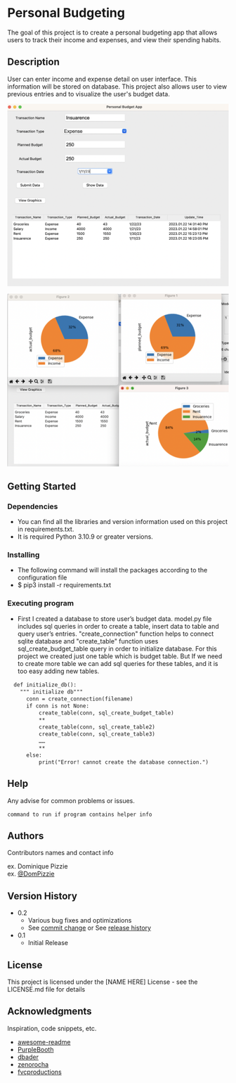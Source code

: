 # Personal Budgeting

The goal of this project is to create a personal budgeting app that allows users to track their income and expenses, and view their spending habits.

## Description

User can enter income and expense detail on user interface. This information will be stored on database. This project also allows user to view previous entries and to visualize the user's budget data. 

![gui](images/gui.png)

![pie charts](images/charts.png)

## Getting Started

### Dependencies

* You can find all the libraries and version information used on this project in requirements.txt.
* It is required Python 3.10.9 or greater versions.

### Installing

* The following command will install the packages according to the configuration file
* $ pip3 install -r requirements.txt

### Executing program

* First I created a database to store user’s budget data. model.py file includes sql queries in order to create a table,
  insert data to table and query user’s entries. "create_connection" function helps to connect sqlite database and 
  "create_table" function uses sql_create_budget_table query in order to initialize database. For this project we created
  just one table which is budget table. But If we need to create more table we can add sql queries for these tables, 
  and it is too easy adding new tables.

```
  def initialize_db():
    """ initialize db"""
      conn = create_connection(filename)
      if conn is not None:
          create_table(conn, sql_create_budget_table) 
          ** 
          create_table(conn, sql_create_table2)
          create_table(conn, sql_create_table3)
          …… 
          **
      else:
          print("Error! cannot create the database connection.")
```

## Help

Any advise for common problems or issues.
```
command to run if program contains helper info
```

## Authors

Contributors names and contact info

ex. Dominique Pizzie  
ex. [@DomPizzie](https://twitter.com/dompizzie)

## Version History

* 0.2
    * Various bug fixes and optimizations
    * See [commit change]() or See [release history]()
* 0.1
    * Initial Release

## License

This project is licensed under the [NAME HERE] License - see the LICENSE.md file for details

## Acknowledgments

Inspiration, code snippets, etc.
* [awesome-readme](https://github.com/matiassingers/awesome-readme)
* [PurpleBooth](https://gist.github.com/PurpleBooth/109311bb0361f32d87a2)
* [dbader](https://github.com/dbader/readme-template)
* [zenorocha](https://gist.github.com/zenorocha/4526327)
* [fvcproductions](https://gist.github.com/fvcproductions/1bfc2d4aecb01a834b46)
